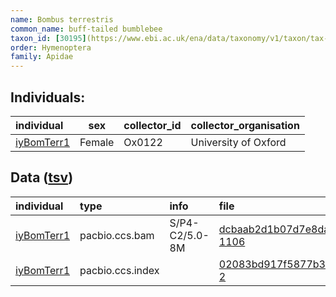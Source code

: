 ```yaml
---
name: Bombus terrestris
common_name: buff-tailed bumblebee
taxon_id: [30195](https://www.ebi.ac.uk/ena/data/taxonomy/v1/taxon/tax-id/30195)
order: Hymenoptera
family: Apidae
---
```


## Individuals:

| individual | sex | collector_id | collector_organisation |
| :--------- | :-: | :----------- | :--------------------- |
| [iyBomTerr1](iyBomTerr1.md) | Female | Ox0122 | University of Oxford |

## Data ([tsv](Bombus_terrestris_data.tsv))

| individual | type | info | file |
| :--------- | :--- | :--- | :--- |
| [iyBomTerr1](iyBomTerr1.md) | pacbio.ccs.bam | S/P4-C2/5.0-8M | [dcbaab2d1b07d7e8daf0d60dde11b602-1106](https://darwin.cog.sanger.ac.uk/insects/Bombus_terrestris/iyBomTerr1/genomic_data/pacbio/m64097_200207_112553.ccs.bam) |
| [iyBomTerr1](iyBomTerr1.md) | pacbio.ccs.index |  | [02083bd917f5877b34212340bd2794fa-2](https://darwin.cog.sanger.ac.uk/insects/Bombus_terrestris/iyBomTerr1/genomic_data/pacbio/m64097_200207_112553.ccs.bam.pbi) |
